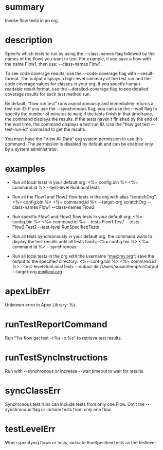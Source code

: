 # summary

Invoke flow tests in an org.

# description

Specify which tests to run by using the --class-names flag followed by the names of the flows you want to test. For example, if you save a flow with the name Flow1, then use: --class-names Flow1.

To see code coverage results, use the --code-coverage flag with --result-format. The output displays a high-level summary of the test run and the code coverage values for classes in your org. If you specify human-readable result format, use the --detailed-coverage flag to see detailed coverage results for each test method run.

By default, "flow run test" runs asynchronously and immediately returns a test run ID. If you use the --synchronous flag, you can use the --wait flag to specify the number of minutes to wait; if the tests finish in that timeframe, the command displays the results. If the tests haven't finished by the end of the wait time, the command displays a test run ID. Use the "flow get test --test-run-id" command to get the results.

You must have the "View All Data" org system permission to use this command. The permission is disabled by default and can be enabled only by a system administrator.

# examples

- Run all local tests in your default org:
  <%= config.bin %> <%= command.id %> --test-level RunLocalTests

- Run all the Flow1 and Flow2 flow tests in the org with alias “scratchOrg”:
  <%= config.bin %> <%= command.id %> --target-org scratchOrg --class-names Flow1 --class-names Flow2

- Run specific Flow1 and Flow2 flow tests in your default org:
  <%= config.bin %> <%= command.id %> --tests Flow1.Test1 --tests Flow2.Test2 --test-level RunSpecifiedTests

- Run all tests synchronously in your default org; the command waits to display the test results until all tests finish:
  <%= config.bin %> <%= command.id %> --synchronous

- Run all local tests in the org with the username “me@my.org”; save the output to the specified directory:
  <%= config.bin %> <%= command.id %> --test-level RunLocalTests --output-dir /Users/susan/temp/cliOutput --target-org me@my.org

# apexLibErr

Unknown error in Apex Library: %s.

# runTestReportCommand

Run "%s flow get test -i %s -o %s" to retrieve test results.

# runTestSyncInstructions

Run with --synchronous or increase --wait timeout to wait for results.

# syncClassErr

Synchronous test runs can include tests from only one Flow. Omit the --synchronous flag or include tests from only one flow.

# testLevelErr

When specifying flows or tests, indicate RunSpecifiedTests as the testlevel.

